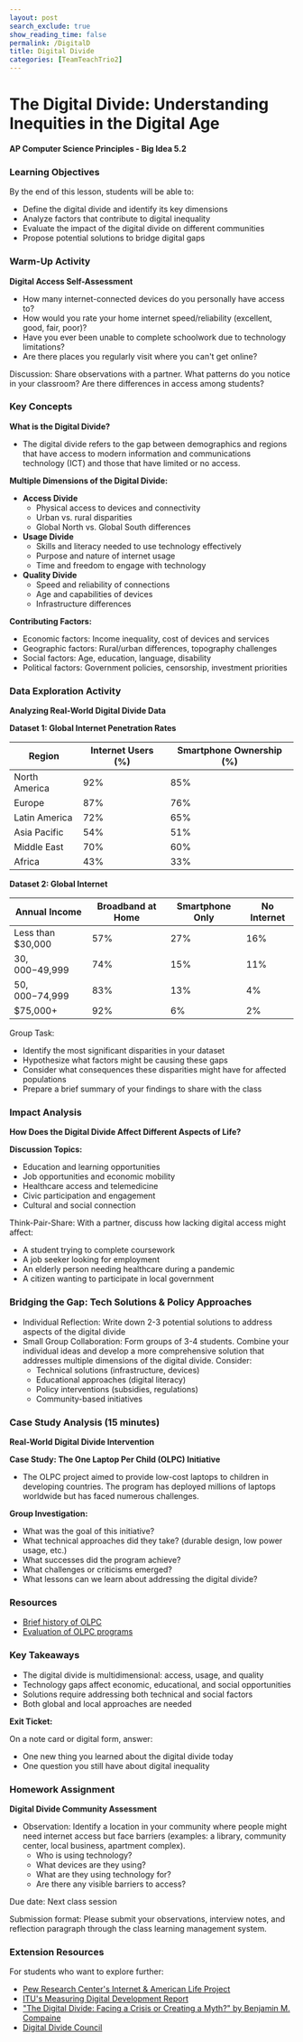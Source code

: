 ```yaml
---
layout: post
search_exclude: true
show_reading_time: false
permalink: /DigitalD
title: Digital Divide
categories: [TeamTeachTrio2]
---
```


# The Digital Divide: Understanding Inequities in the Digital Age

**AP Computer Science Principles - Big Idea 5.2**

### Learning Objectives

By the end of this lesson, students will be able to:

- Define the digital divide and identify its key dimensions
- Analyze factors that contribute to digital inequality
- Evaluate the impact of the digital divide on different communities
- Propose potential solutions to bridge digital gaps

### Warm-Up Activity

**Digital Access Self-Assessment**

- How many internet-connected devices do you personally have access to?
- How would you rate your home internet speed/reliability (excellent, good, fair, poor)?
- Have you ever been unable to complete schoolwork due to technology limitations?
- Are there places you regularly visit where you can't get online?

Discussion: Share observations with a partner. What patterns do you notice in your classroom? Are there differences in access among students?

### Key Concepts

**What is the Digital Divide?**

- The digital divide refers to the gap between demographics and regions that have access to modern information and communications technology (ICT) and those that have limited or no access.

**Multiple Dimensions of the Digital Divide:**

- **Access Divide**
    - Physical access to devices and connectivity
    - Urban vs. rural disparities
    - Global North vs. Global South differences
- **Usage Divide**
    - Skills and literacy needed to use technology effectively
    - Purpose and nature of internet usage
    - Time and freedom to engage with technology
- **Quality Divide**
    - Speed and reliability of connections
    - Age and capabilities of devices
    - Infrastructure differences

**Contributing Factors:**

- Economic factors: Income inequality, cost of devices and services
- Geographic factors: Rural/urban differences, topography challenges
- Social factors: Age, education, language, disability
- Political factors: Government policies, censorship, investment priorities

### Data Exploration Activity

**Analyzing Real-World Digital Divide Data**

**Dataset 1: Global Internet Penetration Rates**

| Region        | Internet Users (%) | Smartphone Ownership (%) |
|---------------|--------------------|--------------------------|
| North America | 92%                | 85%                      |
| Europe        | 87%                | 76%                      |
| Latin America | 72%                | 65%                      |
| Asia Pacific  | 54%                | 51%                      |
| Middle East   | 70%                | 60%                      |
| Africa        | 43%                | 33%                      |

**Dataset 2: Global Internet**

| Annual Income       | Broadband at Home | Smartphone Only | No Internet |
|---------------------|-------------------|-----------------|-------------|
| Less than $30,000   | 57%               | 27%             | 16%         |
| $30,000-$49,999     | 74%               | 15%             | 11%         |
| $50,000-$74,999     | 83%               | 13%             | 4%          |
| $75,000+            | 92%               | 6%              | 2%          |

Group Task:

- Identify the most significant disparities in your dataset
- Hypothesize what factors might be causing these gaps
- Consider what consequences these disparities might have for affected populations
- Prepare a brief summary of your findings to share with the class

### Impact Analysis

**How Does the Digital Divide Affect Different Aspects of Life?**

**Discussion Topics:**

- Education and learning opportunities
- Job opportunities and economic mobility
- Healthcare access and telemedicine
- Civic participation and engagement
- Cultural and social connection

Think-Pair-Share: With a partner, discuss how lacking digital access might affect:

- A student trying to complete coursework
- A job seeker looking for employment
- An elderly person needing healthcare during a pandemic
- A citizen wanting to participate in local government

### Bridging the Gap: Tech Solutions & Policy Approaches

- Individual Reflection: Write down 2-3 potential solutions to address aspects of the digital divide
- Small Group Collaboration: Form groups of 3-4 students. Combine your individual ideas and develop a more comprehensive solution that addresses multiple dimensions of the digital divide. Consider:
    - Technical solutions (infrastructure, devices)
    - Educational approaches (digital literacy)
    - Policy interventions (subsidies, regulations)
    - Community-based initiatives

### Case Study Analysis (15 minutes)

**Real-World Digital Divide Intervention**

**Case Study: The One Laptop Per Child (OLPC) Initiative**

- The OLPC project aimed to provide low-cost laptops to children in developing countries. The program has deployed millions of laptops worldwide but has faced numerous challenges.

**Group Investigation:**

- What was the goal of this initiative?
- What technical approaches did they take? (durable design, low power usage, etc.)
- What successes did the program achieve?
- What challenges or criticisms emerged?
- What lessons can we learn about addressing the digital divide?

### Resources

- [Brief history of OLPC](https://en.wikipedia.org/wiki/One_Laptop_per_Child)
- [Evaluation of OLPC programs](https://www.researchgate.net/publication/328118752_One_Laptop_Per_Child_OLPC_-_Strengths_and_Weaknesses)

### Key Takeaways

- The digital divide is multidimensional: access, usage, and quality
- Technology gaps affect economic, educational, and social opportunities
- Solutions require addressing both technical and social factors
- Both global and local approaches are needed

**Exit Ticket:**

On a note card or digital form, answer:

- One new thing you learned about the digital divide today
- One question you still have about digital inequality

### Homework Assignment

**Digital Divide Community Assessment**

- Observation: Identify a location in your community where people might need internet access but face barriers (examples: a library, community center, local business, apartment complex).
    - Who is using technology?
    - What devices are they using?
    - What are they using technology for?
    - Are there any visible barriers to access?

Due date: Next class session

Submission format: Please submit your observations, interview notes, and reflection paragraph through the class learning management system.

### Extension Resources

For students who want to explore further:

- [Pew Research Center's Internet & American Life Project](https://www.pewresearch.org/internet/)
- [ITU's Measuring Digital Development Report](https://www.itu.int/en/ITU-D/Statistics/Pages/facts/default.aspx)
- ["The Digital Divide: Facing a Crisis or Creating a Myth?" by Benjamin M. Compaine](https://mitpress.mit.edu/books/digital-divide)
- [Digital Divide Council](http://www.digitaldividecouncil.com/)
